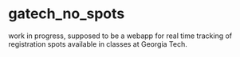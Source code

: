 gatech_no_spots
===============

work in progress, supposed to be a webapp for real time tracking of registration spots available in classes at Georgia Tech.
